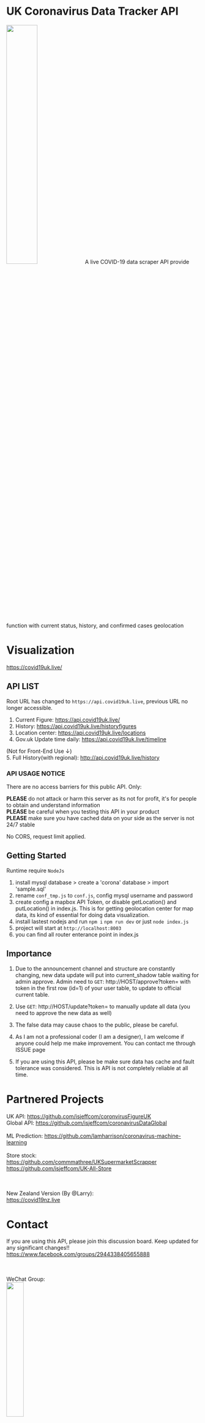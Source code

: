 # UK Coronavirus Data Tracker API
<img src="https://i.ibb.co/88y21MH/bbv.png" width="40%">
A live COVID-19 data scraper API provide function with current status, history, and confirmed cases geolocation

# Visualization
https://covid19uk.live/

## API LIST

Root URL has changed to `https://api.covid19uk.live`, previous URL no longer accessible.

1. Current Figure: https://api.covid19uk.live/ 
2. History: https://api.covid19uk.live/historyfigures
3. Location center: https://api.covid19uk.live/locations
4. Gov.uk Update time daily: https://api.covid19uk.live/timeline

(Not for Front-End Use ↓) <br>
5. Full History(with regional): http://api.covid19uk.live/history
<br>


### API USAGE NOTICE
There are no access barriers for this public API. Only: <br>

<b>PLEASE</b> do not attack or harm this server as its not for profit, it's for people to obtain and understand information<br> 
<b>PLEASE</b> be careful when you testing this API in your product<br> 
<b>PLEASE</b> make sure you have cached data on your side as the server is not 24/7 stable<br>

No CORS, request limit applied. 

## Getting Started

Runtime require `NodeJs`

1. install mysql database > create a 'corona' database > import 'sample.sql'
2. rename `conf_tmp.js` to `conf.js`, config mysql username and password
3. create config a mapbox API Token, or disable getLocation() and putLocation() in index.js. This is for getting geolocation center for map data, its kind of essential for doing data visualization.
4. install lastest nodejs and run
	`npm i`
	`npm run dev` or just `node index.js`
5. project will start at `http://localhost:8003`
6. you can find all router enterance point in index.js


## Importance
1. Due to the announcement channel and structure are constantly changing, new data update will put into current_shadow table waiting for admin approve. Admin need to `GET`: http://HOST/approve?token= with token in the first row (id=1) of your user table, to update to official current table.

2. Use `GET`: http://HOST/update?token= to manually update all data (you need to approve the new data as well)

3. The false data may cause chaos to the public, please be careful. 

4. As I am not a professional coder (I am a designer), I am welcome if anyone could help me make improvement. You can contact me through ISSUE page

5. If you are using this API, please be make sure data has cache and fault tolerance was considered. This is API is not completely reliable at all time.

# Partnered Projects
UK API: https://github.com/isjeffcom/coronvirusFigureUK <br>
Global API: https://github.com/isjeffcom/coronavirusDataGlobal <br>
<br>
ML Prediction: https://github.com/lamharrison/coronavirus-machine-learning <br>
<br>
Store stock: <br>
https://github.com/commmathree/UKSupermarketScrapper <br>
https://github.com/isjeffcom/UK-All-Store <br>
<br><br>

New Zealand Version (By @Larry):<br>
https://covid19nz.live


# Contact
If you are using this API, please join this discussion board. Keep updated for any significant changes!! <br>
https://www.facebook.com/groups/2944338405655888

<br><br>
WeChat Group:<br>
<img src="https://i.ibb.co/1MhZfG4/bdbf.jpg" width="30%">

https://isjeff.com
hello@isjeff.com

### Co-work with:
@Big Tree: https://github.com/lamharrison <br>
@Jimmy Lu: https://github.com/lujiammy <br>
@Vincent Zhang: https://github.com/VincentNevermore <br>
@commathree: https://github.com/commmathree <br>


## Data References

<li data-v-47d7a253=""><a data-v-47d7a253="" href="https://github.com/isjeffcom/coronvirusFigureUK" target="_blank">[API] Coronvirus Figure UK - isjeffcom</a></li>
<li data-v-47d7a253=""><a data-v-47d7a253="" href="https://www.gov.uk/guidance/coronavirus-covid-19-information-for-the-public" target="_blank">[Gov]COVID-19: latest information and advice</a></li>
<li data-v-47d7a253=""><a data-v-47d7a253="" href="https://www.gov.uk/government/publications/covid-19-track-coronavirus-cases" target="_blank">[Gov]COVID-19: track coronavirus cases</a></li>
<li data-v-47d7a253=""><a data-v-47d7a253="" href="https://www.gov.scot/publications/coronavirus-covid-19-tests-and-cases-in-scotland/" target="_blank">[[Gov]Coronavirus in Scotland</a></li>
<li data-v-47d7a253=""><a data-v-47d7a253="" href="https://www.publichealth.hscni.net/news/covid-19-coronavirus" target="_blank">[Gov]COVID-19 (coronavirus) Northern Ireland</a></li>
<li data-v-47d7a253=""><a data-v-47d7a253="" href="https://gov.wales/written-statement-coronavirus-covid-19-1" target="_blank">[Gov]Written Statement: COVID-19 Wales</a></li>
<li data-v-47d7a253=""><a data-v-47d7a253="" href="https://twitter.com/DHSCgovuk" target="_blank">[Gov]DHSCgovuk Official Twitter</a></li>
<li data-v-47d7a253=""><a data-v-47d7a253="" href="https://www.worldometers.info/coronavirus/" target="_blank">[Media]COVID-19 CORONAVIRUS OUTBREAK (Worldometers)</a></li></div>